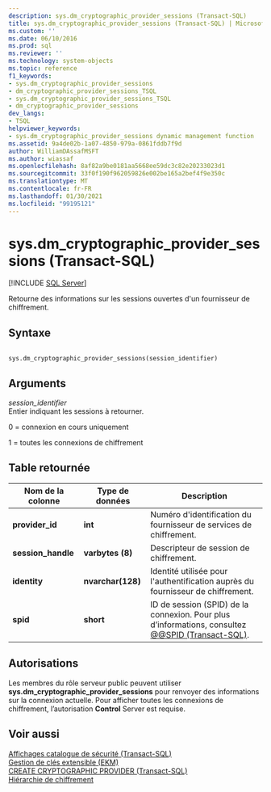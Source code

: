 ```yaml
---
description: sys.dm_cryptographic_provider_sessions (Transact-SQL)
title: sys.dm_cryptographic_provider_sessions (Transact-SQL) | Microsoft Docs
ms.custom: ''
ms.date: 06/10/2016
ms.prod: sql
ms.reviewer: ''
ms.technology: system-objects
ms.topic: reference
f1_keywords:
- sys.dm_cryptographic_provider_sessions
- dm_cryptographic_provider_sessions_TSQL
- sys.dm_cryptographic_provider_sessions_TSQL
- dm_cryptographic_provider_sessions
dev_langs:
- TSQL
helpviewer_keywords:
- sys.dm_cryptographic_provider_sessions dynamic management function
ms.assetid: 9a4de02b-1a07-4850-979a-0861fddb7f9d
author: WilliamDAssafMSFT
ms.author: wiassaf
ms.openlocfilehash: 8af82a9be0181aa5668ee59dc3c82e20233023d1
ms.sourcegitcommit: 33f0f190f962059826e002be165a2bef4f9e350c
ms.translationtype: MT
ms.contentlocale: fr-FR
ms.lasthandoff: 01/30/2021
ms.locfileid: "99195121"
---
```

# <a name="sysdm_cryptographic_provider_sessions-transact-sql"></a>sys.dm_cryptographic_provider_sessions (Transact-SQL)
[!INCLUDE [SQL Server](../../includes/applies-to-version/sqlserver.md)]

  Retourne des informations sur les sessions ouvertes d'un fournisseur de chiffrement.  
 
## <a name="syntax"></a>Syntaxe  
  
```  
  
sys.dm_cryptographic_provider_sessions(session_identifier)  
```  
  
## <a name="arguments"></a>Arguments  
 *session_identifier*  
 Entier indiquant les sessions à retourner.  
  
 0 = connexion en cours uniquement  
  
 1 = toutes les connexions de chiffrement  
  
## <a name="table-returned"></a>Table retournée  
  
|Nom de la colonne|Type de données|Description|  
|-----------------|---------------|-----------------|  
|**provider_id**|**int**|Numéro d'identification du fournisseur de services de chiffrement.|  
|**session_handle**|**varbytes (8)**|Descripteur de session de chiffrement.|  
|**identity**|**nvarchar(128)**|Identité utilisée pour l'authentification auprès du fournisseur de chiffrement.|  
|**spid**|**short**|ID de session (SPID) de la connexion. Pour plus d’informations, consultez [@@SPID &#40;Transact-SQL&#41;](../../t-sql/functions/spid-transact-sql.md).|  
  
## <a name="permissions"></a>Autorisations  
 Les membres du rôle serveur public peuvent utiliser **sys.dm_cryptographic_provider_sessions** pour renvoyer des informations sur la connexion actuelle. Pour afficher toutes les connexions de chiffrement, l’autorisation **Control** Server est requise.  
  
## <a name="see-also"></a>Voir aussi  
 [Affichages catalogue de sécurité &#40;Transact-SQL&#41;](../../relational-databases/system-catalog-views/security-catalog-views-transact-sql.md)   
 [Gestion de clés extensible &#40;EKM&#41;](../../relational-databases/security/encryption/extensible-key-management-ekm.md)   
 [CREATE CRYPTOGRAPHIC PROVIDER &#40;Transact-SQL&#41;](../../t-sql/statements/create-cryptographic-provider-transact-sql.md)   
 [Hiérarchie de chiffrement](../../relational-databases/security/encryption/encryption-hierarchy.md)  
  
  
